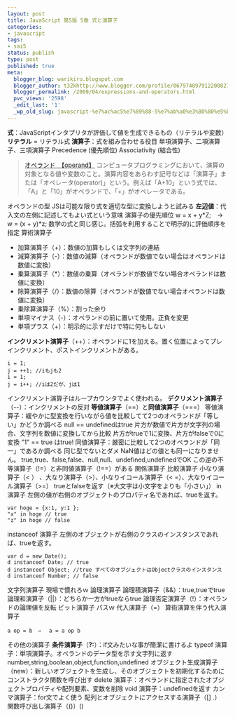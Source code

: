 ```yaml
---
layout: post
title: JavaScript 第5版 5章 式と演算子
categories:
- javascript
tags:
- sai5
status: publish
type: post
published: true
meta:
  blogger_blog: warikiru.blogspot.com
  blogger_author: t32khttp://www.blogger.com/profile/06797489791220082722noreply@blogger.com
  blogger_permalink: /2009/04/expressions-and-operators.html
  pvc_views: '2598'
  _edit_last: '1'
  _wp_old_slug: javascript-%e7%ac%ac5%e7%89%88-5%e7%ab%a0%e3%80%80%e5%bc%8f%e3%81%a8%e6%bc%94%e7%ae%97%e5%ad%90
---
```

<b>式</b>：JavaScriptインタプリタが評価して値を生成できるもの（リテラルや変数）
<b>リテラル</b> = リテラル式
<b>演算子</b>：式を組み合わせる役目
単項演算子、二項演算子、三項演算子
Precedence (優先順位)
Associativity (結合性)
<blockquote><a href="http://e-words.jp/w/E382AAE3839AE383A9E383B3E38389.html">オペランド　【operand】</a>
  コンピュータプログラミングにおいて、演算の対象となる値や変数のこと。演算内容をあらわす記号などは「演算子」または「オペレータ(operator)」という。例えば「A+10」という式では、「A」と「10」がオペランドで、「+」がオペレータである。
</blockquote>
オペランドの型
JSは可能な限り式を適切な型に変換しようと試みる
<b>左辺値</b>：代入文の左側に記述してもよい式という意味
演算子の優先順位
w = x + y*Z;　→　w = (x + y)*z;
数学の式と同じ感じ。括弧を利用することで明示的に評価順序を指定
算術演算子
<ul>
  <li>加算演算子（+）：数値の加算もしくは文字列の連結</li>
  <li>減算演算子（-）：数値の減算（オペランドが数値でない場合はオペランドは数値に変換）</li>
  <li>乗算演算子（*）：数値の乗算（オペランドが数値でない場合オペランドは数値に変換）</li>
  <li>除算演算子（/）：数値の除算（オペランドが数値でない場合オペランドは数値に変換）</li>
  <li>乗除算演算子（%）：割った余り</li>
  <li>単項マイナス（-）：オペランドの前に置いて使用。正負を変更</li>
  <li>単項プラス（+）：明示的に示すだけで特に何もしない</li>
</ul>


<b>インクリメント演算子</b>（++）：オペランドに1を加える。置く位置によってプレインクリメント、ポストインクリメントがある。
<pre><code>i = 1;
j = ++1; //iもjも2
i = 1;
j = i++; //iは2だが、jは1</code></pre>
インクリメント演算子はループカウンタでよく使われる。
<b>デクリメント演算子</b>（--）：インクリメントの反対
<b>等値演算子</b>（==）と<b>同値演算子</b>（===）
等値演算子：緩やかに型変換を行いながら値を比較してて2つのオペランドが「等しい」かどうか調べる
null == undefinedはtrue
片方が数値で片方が文字列の場合、文字列を数値に変換してから比較
片方がtrueで1に変換、片方がfalseで0に変換
"1" == true はtrue!
同値演算子：厳密に比較して2つのオペランドが「同一」であるか調べる
同じ型でないとダメ
NaN値はどの値とも同一になりません。
true,true、false,false、null,null、undefined,undefinedでOK
この逆の不等演算子（!=）と非同値演算子（!==）がある
関係演算子
比較演算子
小なり演算子（< ） 、大なり演算子（>）、小なりイコール演算子（< =）、大なりイコール演算子（>=）
trueとfalseを返す（※大文字は小文字をよりも「小さい」）
in 演算子
左側の値が右側のオブジェクトのプロパティ名であれば、trueを返す。

<pre><code>var hoge = {x:1, y:1 };
"x" in hoge // true
"z" in hoge // false</code></pre>
instanceof 演算子
左側のオブジェクトが右側のクラスのインスタンスであれば、trueを返す。

<pre><code>var d = new Date();
d instanceof Date; // true
d instanceof Object; //true すべてのオブジェクトはObjectクラスのインスタンス
d instanceof Number; // false</code></pre>

文字列演算子
現場で慣れろｗ
論理演算子
論理積演算子（&amp;&amp;）：true,trueでtrue
論理和演算子（||）：どちらか一方がtrueならtrue
論理否定演算子（!）：オペランドの論理値を反転
ビット演算子
パスｗ
代入演算子（=）
算術演算を伴う代入演算子
<pre><code>a op = b　→　 a = a op b</code></pre>
その他の演算子
<b>条件演算子</b>（<b>?:</b>）：if文みたいな事が簡潔に書けるよ
typeof 演算子：単項演算子。オペランドのデータ型を示す文字列に返す
number,string,boolean,object,function,undefined
オブジェクト生成演算子（new）：新しいオブジェクトを生成し、そのオブジェクトを初期化するためにコンストラクタ関数を呼び出す
delete 演算子：オペランドに指定されたオブジェクトプロパティや配列要素、変数を削除
void 演算子：undefinedを返す
カンマ演算子：for文でよく使う
配列とオブジェクトにアクセスする演算子（[] .）
関数呼び出し演算子（()）()
